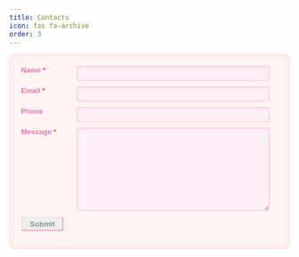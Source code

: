 ```yaml
---
title: Contacts
icon: fas fa-archive
order: 3
---
```


<style type="text/css">
.form-style-3{
	max-width: 600px;
	font-family: "Lucida Sans Unicode", "Lucida Grande", sans-serif;
}
.form-style-3 label{
	display:block;
	margin-bottom: 10px;
}
.form-style-3 label > span{
	float: left;
	width: 100px;
	color: #F072A9;
	font-weight: bold;
	font-size: 13px;
	text-shadow: 1px 1px 1px #fff;
}
.form-style-3 fieldset{
	border-radius: 10px;
	-webkit-border-radius: 10px;
	-moz-border-radius: 10px;
	margin: 0px 0px 10px 0px;
	border: 1px solid #FFD2D2;
	padding: 20px;
	background: #FFF4F4;
	box-shadow: inset 0px 0px 15px #FFE5E5;
	-moz-box-shadow: inset 0px 0px 15px #FFE5E5;
	-webkit-box-shadow: inset 0px 0px 15px #FFE5E5;
}

.form-style-3 textarea{
	width:250px;
	height:150px;
}
.form-style-3 input[type=text],
.form-style-3 input[type=date],
.form-style-3 input[type=datetime],
.form-style-3 input[type=number],
.form-style-3 input[type=search],
.form-style-3 input[type=time],
.form-style-3 input[type=url],
.form-style-3 input[type=email],
.form-style-3 select, 
.form-style-3 textarea{
	border-radius: 3px;
	-webkit-border-radius: 3px;
	-moz-border-radius: 3px;
	border: 1px solid #FFC2DC;
	outline: none;
	color: #F072A9;
	padding: 5px 8px 5px 8px;
	box-shadow: inset 1px 1px 4px #FFD5E7;
	-moz-box-shadow: inset 1px 1px 4px #FFD5E7;
	-webkit-box-shadow: inset 1px 1px 4px #FFD5E7;
	background: #FFEFF6;
	width:75%;
}
.form-style-3  input[type=submit],
.form-style-3  input[type=button]{
	background: #EEEEEE;
	border: 1px solid #F0F0F0;
	padding: 5px 15px 5px 15px;
	color: #909090;
	box-shadow: inset -1px -1px 3px #FF62A7;
	-moz-box-shadow: inset -1px -1px 3px #FF62A7;
	-webkit-box-shadow: inset -1px -1px 3px #FF62A7;
	border-radius: 3px;
	border-radius: 3px;
	-webkit-border-radius: 3px;
	-moz-border-radius: 3px;	
	font-weight: bold;
}
.required{
	color:red;
	font-weight:normal;
}
</style>

<div class="form-style-3">
	<form action="https://docs.google.com/forms/d/e/1FAIpQLSeaQ6Zc6v46_4jaJf2X7Q1kjkhRmQJjUAgcYJuW-hhCaG-wLw/formResponse">
		<fieldset>
			<label for="field1"><span>Name <span class="required">*</span></span><input type="text" class="input-field" name="entry.2005620554" value="" /></label>
			<label for="field2"><span>Email <span class="required">*</span></span><input type="email" class="input-field" name="field2" value="" /></label>
			<label for="field3"><span>Phone <span></span></span><input type="text" class="input-field" name="entry.1166974658" value="" /></label>
			<label for="field4"><span>Message <span class="required">*</span></span><textarea name="entry.1551381145" class="textarea-field"></textarea></label>
			<label><span> </span><input type="submit" value="Submit" /></label>
		</fieldset>
	</form>
</div>